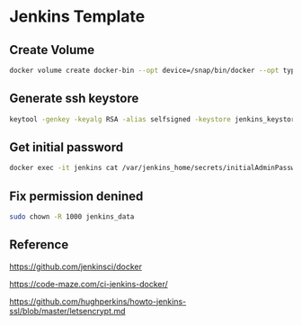 # Jenkins Template

## Create Volume

``` bash
docker volume create docker-bin --opt device=/snap/bin/docker --opt type=bind
```

## Generate ssh keystore

``` bash
keytool -genkey -keyalg RSA -alias selfsigned -keystore jenkins_keystore.jks -storepass mypassword -keysize 4096
```

## Get initial password

``` bash
docker exec -it jenkins cat /var/jenkins_home/secrets/initialAdminPassword
```

## Fix permission denined

``` bash
sudo chown -R 1000 jenkins_data
```

## Reference

https://github.com/jenkinsci/docker

https://code-maze.com/ci-jenkins-docker/

https://github.com/hughperkins/howto-jenkins-ssl/blob/master/letsencrypt.md
